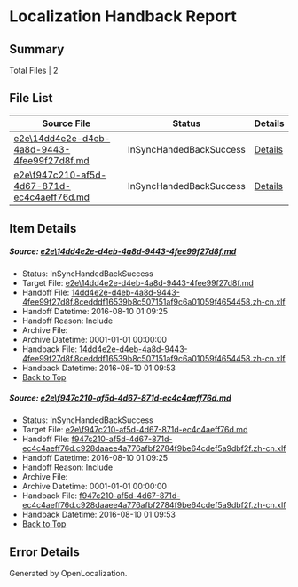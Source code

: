 # <a name='report-top'></a> Localization Handback Report

## Summary
 Total Files | 2

## File List
 Source File | Status | Details 
 ----------- | ------ | ------- 
 [e2e\14dd4e2e-d4eb-4a8d-9443-4fee99f27d8f.md](https://github.com/OpenLocalizationTestOrg/oltest/blob/2f39255333185f7ae6fda05090d1e44659d66345/e2e/14dd4e2e-d4eb-4a8d-9443-4fee99f27d8f.md) | InSyncHandedBackSuccess | [Details](#715ca01cbfcb8fd6c668e81141022d8fa07410e41)
 [e2e\f947c210-af5d-4d67-871d-ec4c4aeff76d.md](https://github.com/OpenLocalizationTestOrg/oltest/blob/2f39255333185f7ae6fda05090d1e44659d66345/e2e/f947c210-af5d-4d67-871d-ec4c4aeff76d.md) | InSyncHandedBackSuccess | [Details](#101413f77bbb80defd6d1adf8a96214e60c0d3532)

## Item Details
##### <a name='715ca01cbfcb8fd6c668e81141022d8fa07410e41'></a> Source: [e2e\14dd4e2e-d4eb-4a8d-9443-4fee99f27d8f.md](https://github.com/OpenLocalizationTestOrg/oltest/blob/2f39255333185f7ae6fda05090d1e44659d66345/e2e/14dd4e2e-d4eb-4a8d-9443-4fee99f27d8f.md)
* Status: InSyncHandedBackSuccess
* Target File: [e2e\14dd4e2e-d4eb-4a8d-9443-4fee99f27d8f.md](https://github.com/OpenLocalizationTestOrg/ol-test-zhcn/blob/750c42c7e7c06e2c5db3e70823dccfad71a5222f/e2e/14dd4e2e-d4eb-4a8d-9443-4fee99f27d8f.md)
* Handoff File: [14dd4e2e-d4eb-4a8d-9443-4fee99f27d8f.8cedddf16539b8c507151af9c6a01059f4654458.zh-cn.xlf](https://github.com/OpenLocalizationTestOrg/olhandoff-e2e/blob/1d0e728b39fcc34ba4d56a313025ff6b250ee807/ol-handoff/OpenLocalizationTestOrg/ol-test-zhcn/ci/ht/14dd4e2e-d4eb-4a8d-9443-4fee99f27d8f.8cedddf16539b8c507151af9c6a01059f4654458.zh-cn.xlf)
* Handoff Datetime: 2016-08-10 01:09:25
* Handoff Reason: Include
* Archive File: 
* Archive Datetime: 0001-01-01 00:00:00
* Handback File: [14dd4e2e-d4eb-4a8d-9443-4fee99f27d8f.8cedddf16539b8c507151af9c6a01059f4654458.zh-cn.xlf](https://github.com/OpenLocalizationTestOrg/olhandback-e2e/blob/20b104518ae1b2f5095d2a7044d4e23712176045/ol-handback/OpenLocalizationTestOrg/ol-test-zhcn/ci/ht/14dd4e2e-d4eb-4a8d-9443-4fee99f27d8f.8cedddf16539b8c507151af9c6a01059f4654458.zh-cn.xlf)
* Handback Datetime: 2016-08-10 01:09:53
* [Back to Top](#report-top)

##### <a name='101413f77bbb80defd6d1adf8a96214e60c0d3532'></a> Source: [e2e\f947c210-af5d-4d67-871d-ec4c4aeff76d.md](https://github.com/OpenLocalizationTestOrg/oltest/blob/2f39255333185f7ae6fda05090d1e44659d66345/e2e/f947c210-af5d-4d67-871d-ec4c4aeff76d.md)
* Status: InSyncHandedBackSuccess
* Target File: [e2e\f947c210-af5d-4d67-871d-ec4c4aeff76d.md](https://github.com/OpenLocalizationTestOrg/ol-test-zhcn/blob/750c42c7e7c06e2c5db3e70823dccfad71a5222f/e2e/f947c210-af5d-4d67-871d-ec4c4aeff76d.md)
* Handoff File: [f947c210-af5d-4d67-871d-ec4c4aeff76d.c928daaee4a776afbf2784f9be64cdef5a9dbf2f.zh-cn.xlf](https://github.com/OpenLocalizationTestOrg/olhandoff-e2e/blob/1d0e728b39fcc34ba4d56a313025ff6b250ee807/ol-handoff/OpenLocalizationTestOrg/ol-test-zhcn/ci/ht/f947c210-af5d-4d67-871d-ec4c4aeff76d.c928daaee4a776afbf2784f9be64cdef5a9dbf2f.zh-cn.xlf)
* Handoff Datetime: 2016-08-10 01:09:25
* Handoff Reason: Include
* Archive File: 
* Archive Datetime: 0001-01-01 00:00:00
* Handback File: [f947c210-af5d-4d67-871d-ec4c4aeff76d.c928daaee4a776afbf2784f9be64cdef5a9dbf2f.zh-cn.xlf](https://github.com/OpenLocalizationTestOrg/olhandback-e2e/blob/20b104518ae1b2f5095d2a7044d4e23712176045/ol-handback/OpenLocalizationTestOrg/ol-test-zhcn/ci/ht/f947c210-af5d-4d67-871d-ec4c4aeff76d.c928daaee4a776afbf2784f9be64cdef5a9dbf2f.zh-cn.xlf)
* Handback Datetime: 2016-08-10 01:09:53
* [Back to Top](#report-top)


## Error Details

Generated by OpenLocalization.
